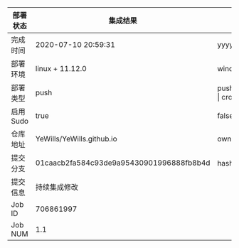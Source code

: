 部署状态 | 集成结果 | 参考值
---|---|---
完成时间 | 2020-07-10 20:59:31 | yyyy-mm-dd hh:mm:ss
部署环境 | linux + 11.12.0 | window \| linux + stable
部署类型 | push | push \| pull_request \| api \| cron
启用Sudo | true | false \| true
仓库地址 | YeWills/YeWills.github.io | owner_name/repo_name
提交分支 | 01caacb2fa584c93de9a95430901996888fb8b4d | hash 16位
提交信息 | 持续集成修改 |
Job ID   | 706861997 |
Job NUM  | 1.1 |
